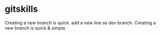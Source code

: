 # gitskills
Creating a new branch is quick.
add a new line as dev branch.
Creating a new branch is quick & simple.